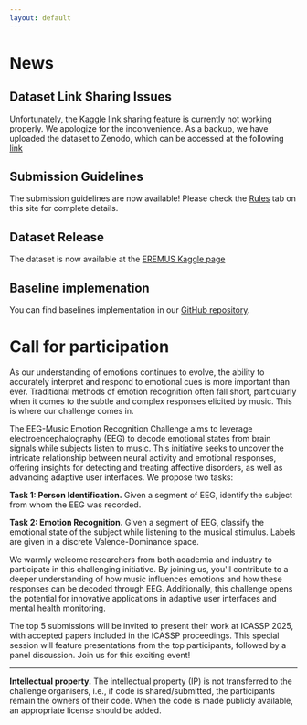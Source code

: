 ```yaml
---
layout: default
---
```


# News

## Dataset Link Sharing Issues
Unfortunately, the Kaggle link sharing feature is currently not working properly. We apologize for the inconvenience. As a backup, we have uploaded the dataset to Zenodo, which can be accessed at the following <a href='https://zenodo.org/records/14028845?token=eyJhbGciOiJIUzUxMiJ9.eyJpZCI6IjI4MzMxNTI3LTljMjMtNDQxNi1iMTc4LWU4ODAxZTEyMTZiZSIsImRhdGEiOnt9LCJyYW5kb20iOiI4OTExYWM4ZTdhNjUyNjBlNTRjNjliMTgxZmIxZmYwZCJ9.oiKqLBl7GPxNDXautcVhcR7VbuTSJqaS5rnubPrZX8KV6n9_Vs-BIi8x70erGQAlaxCTBvTNtgrx_4qHBolXEQ'>link</a>

## Submission Guidelines
The submission guidelines are now available! Please check the <a href='https://eeg-music-challenge.github.io/eeg-music-challenge/rules'>Rules</a> tab on this site for complete details. 

## Dataset Release
The dataset is now available at the <a href='https://kaggle.com/datasets/e25d8f6d371bfbe7f35f67458a7759de80d809f970f33b05ff22e7abb70bd65a'>EREMUS Kaggle page</a>

## Baseline implemenation
You can find baselines implementation in our <a href='https://github.com/SalvoCalcagno/eeg-music-challenge-icassp-2025-baselines'>GitHub repository</a>.


# Call for participation

As our understanding of emotions continues to evolve, the ability to accurately interpret and respond to emotional cues is more important than ever. Traditional methods of emotion recognition often fall short, particularly when it comes to the subtle and complex responses elicited by music. This is where our challenge comes in.

The EEG-Music Emotion Recognition Challenge aims to leverage electroencephalography (EEG) to decode emotional states from brain signals while subjects listen to music. This initiative seeks to uncover the intricate relationship between neural activity and emotional responses, offering insights for detecting and treating affective disorders, as well as advancing adaptive user interfaces. We propose two tasks:

**Task 1: Person Identification.** Given a segment of EEG, identify the subject from whom the EEG was recorded.

**Task 2: Emotion Recognition.** Given a segment of EEG, classify the emotional state of the subject while listening to the musical stimulus. Labels are given in a discrete Valence-Dominance space.

We warmly welcome researchers from both academia and industry to participate in this challenging initiative. By joining us, you'll contribute to a deeper understanding of how music influences emotions and how these responses can be decoded through EEG. Additionally, this challenge opens the potential for innovative applications in adaptive user interfaces and mental health monitoring.

The top 5 submissions will be invited to present their work at ICASSP 2025, with accepted papers included in the ICASSP proceedings. This special session will feature presentations from the top participants, followed by a panel discussion. Join us for this exciting event!

---
**Intellectual property.** The intellectual property (IP) is not
transferred to the challenge organisers, i.e., if code is
shared/submitted, the participants remain the owners of their code. When the code is made publicly available, an appropriate license should be added.

